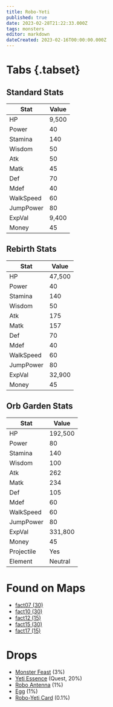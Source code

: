 ```yaml
---
title: Robo-Yeti
published: true
date: 2023-02-28T21:22:33.000Z
tags: monsters
editor: markdown
dateCreated: 2023-02-16T00:00:00.000Z
---
```


# Tabs {.tabset}

## Standard Stats

|Stat|Value|
|-|-|
|HP|9,500|
|Power|40|
|Stamina|140|
|Wisdom|50|
|Atk|50|
|Matk|45|
|Def|70|
|Mdef|40|
|WalkSpeed|60|
|JumpPower|80|
|ExpVal|9,400|
|Money|45|
## Rebirth Stats

|Stat|Value|
|-|-|
|HP|47,500|
|Power|40|
|Stamina|140|
|Wisdom|50|
|Atk|175|
|Matk|157|
|Def|70|
|Mdef|40|
|WalkSpeed|60|
|JumpPower|80|
|ExpVal|32,900|
|Money|45|
## Orb Garden Stats

|Stat|Value|
|-|-|
|HP|192,500|
|Power|80|
|Stamina|140|
|Wisdom|100|
|Atk|262|
|Matk|234|
|Def|105|
|Mdef|60|
|WalkSpeed|60|
|JumpPower|80|
|ExpVal|331,800|
|Money|45|
|Projectile|Yes|
|Element|Neutral|

# Found on Maps
 * [fact07 (30)](/maps/fact07)
 * [fact10 (30)](/maps/fact10)
 * [fact12 (15)](/maps/fact12)
 * [fact15 (30)](/maps/fact15)
 * [fact17 (15)](/maps/fact17)

# Drops
 * [Monster Feast](/items/monster-feast) (3%)
 * [Yeti Essence](/items/yeti-essence) (Quest, 20%)
 * [Robo Antenna](/items/robo-antenna) (1%)
 * [Egg](/items/egg) (1%)
 * [Robo-Yeti Card](/items/robo-yeti-card) (0.1%)
